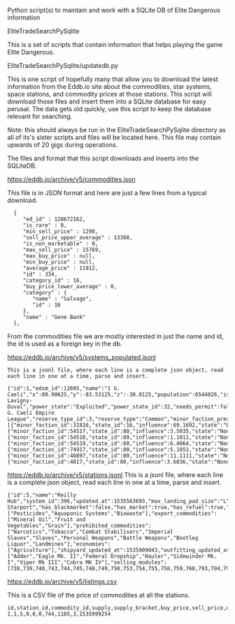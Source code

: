 Python script(s) to maintain and work with a SQLite DB of Elite Dangerous information

 EliteTradeSearchPySqlite

 This is a set of scripts that contain information that helps playing the
 game Elite Dangerous.

 EliteTradeSearchPySqlite/updatedb.py

 This is one script of hopefully many that allow you to download the latest
 information from the Eddb.io site about the commodities, star systems, space
 stations, and commodity prices at those stations.   This script will
 download those files and insert them into a SQLite database for easy
 perusal.  The data gets old quickly, use this script to keep the database
 relevant for searching.

 Note: this should always be run in the EliteTradeSearchPySqlite directory as
 all of its's sister scripts and files will be located here.  This file may
 contain upwards of 20 gigs during operations.

 The files and format that this script downloads and inserts into the
 SQLiteDB.

 https://eddb.io/archive/v5/commodities.json

 This file is in JSON format and here are just a few lines from a typical
 download.

 ```[
   {
      "ed_id" : 128672162,
      "is_rare" : 0,
      "min_sell_price" : 1298,
      "sell_price_upper_average" : 13368,
      "is_non_marketable" : 0,
      "max_sell_price" : 15769,
      "max_buy_price" : null,
      "min_buy_price" : null,
      "average_price" : 11912,
      "id" : 334,
      "category_id" : 16,
      "buy_price_lower_average" : 0,
      "category" : {
         "name" : "Salvage",
         "id" : 16
      },
      "name" : "Gene Bank"
   },
```

   From the commodities file we are mostly interested in just the name and
   id, the id is used as a foreign key in the db.

 https://eddb.io/archive/v5/systems_populated.jsonl

    This is a jsonl file, where each line is a complete json object, read
    each line in one at a time, parse and insert.

```
{"id":1,"edsm_id":12695,"name":"1 G. Caeli","x":80.90625,"y":-83.53125,"z":-30.8125,"population":6544826,"is_populated":true,"government_id":144,"government":"Patronage","allegiance_id":2,"allegiance":"Empire","state_id":16,"state":"Boom","security_id":32,"security":"Medium","primary_economy_id":4,"primary_economy":"Industrial","power":"Arissa Lavigny-Duval","power_state":"Exploited","power_state_id":32,"needs_permit":false,"updated_at":1536002636,"simbad_ref":"","controlling_minor_faction_id":31816,"controlling_minor_faction":"1 G. Caeli Empire League","reserve_type_id":3,"reserve_type":"Common","minor_faction_presences":[{"minor_faction_id":31816,"state_id":16,"influence":69.1692,"state":"Boom"},{"minor_faction_id":54517,"state_id":80,"influence":3.5035,"state":"None"},{"minor_faction_id":54518,"state_id":80,"influence":1.1011,"state":"None"},{"minor_faction_id":54519,"state_id":80,"influence":6.4064,"state":"None"},{"minor_faction_id":74917,"state_id":80,"influence":5.1051,"state":"None"},{"minor_faction_id":40897,"state_id":80,"influence":11.1111,"state":"None"},{"minor_faction_id":4017,"state_id":80,"influence":3.6036,"state":"None"}]}
```

 https://eddb.io/archive/v5/stations.jsonl
    This is a jsonl file, where each line is a complete json object, read
    each line in one at a time, parse and insert.

```
{"id":5,"name":"Reilly Hub","system_id":396,"updated_at":1535563693,"max_landing_pad_size":"L","distance_to_star":171,"government_id":64,"government":"Corporate","allegiance_id":3,"allegiance":"Federation","state_id":80,"state":"None","type_id":8,"type":"Orbis Starport","has_blackmarket":false,"has_market":true,"has_refuel":true,"has_repair":true,"has_rearm":true,"has_outfitting":true,"has_shipyard":true,"has_docking":true,"has_commodities":true,"import_commodities":["Pesticides","Aquaponic Systems","Biowaste"],"export_commodities":["Mineral Oil","Fruit and Vegetables","Grain"],"prohibited_commodities":["Narcotics","Tobacco","Combat Stabilisers","Imperial Slaves","Slaves","Personal Weapons","Battle Weapons","Bootleg Liquor","Landmines"],"economies":["Agriculture"],"shipyard_updated_at":1535909043,"outfitting_updated_at":1535909043,"market_updated_at":1535909042,"is_planetary":false,"selling_ships":["Adder","Eagle Mk. II","Federal Dropship","Hauler","Sidewinder Mk. I","Viper Mk III","Cobra MK IV"],"selling_modules":[738,739,740,743,744,745,748,749,750,753,754,755,758,759,760,793,794,795,796,797,824,826,828,837,838,840,843,851,876,877,878,879,880,882,883,884,886,888,891,892,893,896,897,898,927,928,929,932,933,936,937,938,941,942,946,948,961,962,963,964,966,967,968,998,999,1003,1004,1007,1008,1012,1013,1016,1017,1018,1021,1022,1023,1027,1032,1036,1037,1038,1039,1041,1042,1043,1046,1047,1048,1066,1071,1072,1116,1117,1118,1119,1121,1122,1123,1132,1136,1137,1138,1181,1182,1186,1191,1192,1193,1194,1195,1196,1197,1200,1201,1202,1203,1204,1205,1207,1208,1209,1213,1214,1242,1243,1244,1245,1246,1286,1306,1307,1310,1311,1317,1320,1324,1325,1326,1327,1373,1375,1377,1379,1381,1417,1518,1519,1520,1523,1524,1525,1526,1527,1528,1529,1530,1531,1532,1533,1534,1535,1544,1545,1577,1579,1581,1583,1585,1587,1597,1609,1657],"settlement_size_id":null,"settlement_size":null,"settlement_security_id":null,"settlement_security":null,"body_id":7086578,"controlling_minor_faction_id":13925}
```

 https://eddb.io/archive/v5/listings.csv

 This is a CSV file of the price of commodities at all the stations.

```
id,station_id,commodity_id,supply,supply_bracket,buy_price,sell_price,demand,demand_bracket,collected_at
1,1,5,0,0,0,744,1185,3,1535999254
```
